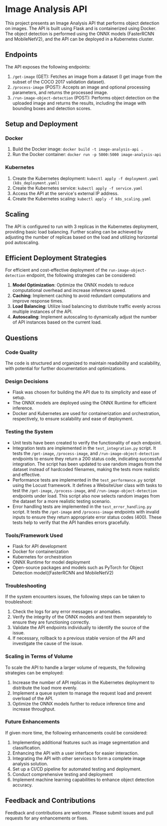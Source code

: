 
# Image Analysis API

This project presents an Image Analysis API that performs object detection on images. The API is built using Flask and is containerized using Docker. The object detection is performed using the ONNX models (FasterRCNN and MobileNetV2), and the API can be deployed in a Kubernetes cluster.

## Endpoints

The API exposes the following endpoints:

1. `/get-image` (GET): Fetches an image from a dataset (I get image from the subset of the COCO 2017 validation dataset).
2. `/process-image` (POST): Accepts an image and optional processing parameters, and returns the processed image.
3. `/run-image-object-detection` (POST): Performs object detection on the uploaded image and returns the results, including the image with bounding boxes and detection scores.

## Setup and Deployment

### Docker

1. Build the Docker image: `docker build -t image-analysis-api .`
2. Run the Docker container: `docker run -p 5000:5000 image-analysis-api`

### Kubernetes

1. Create the Kubernetes deployment: `kubectl apply -f deployment.yaml (k8s_deployment.yaml)`
2. Create the Kubernetes service: `kubectl apply -f service.yaml`
3. Access the API at the service's external IP address.
4. Create the Kubernetes scaling: `kubectl apply -f k8s_scaling.yaml` 

## Scaling

The API is configured to run with 3 replicas in the Kubernetes deployment, providing basic load balancing. Further scaling can be achieved by adjusting the number of replicas based on the load and utilizing horizontal pod autoscaling.

## Efficient Deployment Strategies

For efficient and cost-effective deployment of the `run-image-object-detection` endpoint, the following strategies can be considered:

1. **Model Optimization**: Optimize the ONNX models to reduce computational overhead and increase inference speed.
2. **Caching**: Implement caching to avoid redundant computations and improve response times.
3. **Load Balancing**: Utilize load balancing to distribute traffic evenly across multiple instances of the API.
4. **Autoscaling**: Implement autoscaling to dynamically adjust the number of API instances based on the current load.


## Questions

### Code Quality

The code is structured and organized to maintain readability and scalability, with potential for further documentation and optimizations.

### Design Decisions

- Flask was chosen for building the API due to its simplicity and ease of setup.
- The ONNX models are deployed using the ONNX Runtime for efficient inference.
- Docker and Kubernetes are used for containerization and orchestration, respectively, to ensure scalability and ease of deployment.

### Testing the System

- Unit tests have been created to verify the functionality of each endpoint.
- Integration tests are implemented in the `test_integration.py` script. It tests the `/get-image`, `/process-image`, and `/run-image-object-detection` endpoints to ensure they return a 200 status code, indicating successful integration. The script has been updated to use random images from the dataset instead of hardcoded filenames, making the tests more realistic and effective.
- Performance tests are implemented in the `test_performance.py` script using the Locust framework. It defines a WebsiteUser class with tasks to test the `/get-image`, `/process-image`, and `/run-image-object-detection` endpoints under load. This script also now selects random images from the dataset for a more realistic testing scenario.
- Error handling tests are implemented in the `test_error_handling.py` script. It tests the `/get-image` and `/process-image` endpoints with invalid inputs to ensure they return appropriate error status codes (400). These tests help to verify that the API handles errors gracefully.

  
### Tools/Framework Used

- Flask for API development
- Docker for containerization
- Kubernetes for orchestration
- ONNX Runtime for model deployment
- Open-source packages and models such as PyTorch for Object Detection model((FasterRCNN and MobileNetV2)


### Troubleshooting

If the system encounters issues, the following steps can be taken to troubleshoot:

1. Check the logs for any error messages or anomalies.
2. Verify the integrity of the ONNX models and test them separately to ensure they are functioning correctly.
3. Validate the API endpoints individually to identify the source of the issue.
4. If necessary, rollback to a previous stable version of the API and investigate the cause of the issue.

### Scaling in Terms of Volume

To scale the API to handle a larger volume of requests, the following strategies can be employed:

1. Increase the number of API replicas in the Kubernetes deployment to distribute the load more evenly.
2. Implement a queue system to manage the request load and prevent overload of the API.
3. Optimize the ONNX models further to reduce inference time and increase throughput.

### Future Enhancements

If given more time, the following enhancements could be considered:

1. Implementing additional features such as image segmentation and classification.
2. Enhancing the API with a user interface for easier interaction.
3. Integrating the API with other services to form a complete image analysis solution.
4. Set up a CI/CD pipeline for automated testing and deployment.
5. Conduct comprehensive testing and deployment
6. Implement machine learning capabilities to enhance object detection accuracy.

## Feedback and Contributions

Feedback and contributions are welcome. Please submit issues and pull requests for any enhancements or fixes.

